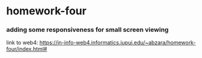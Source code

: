 # homework-four
### adding some responsiveness for small screen viewing
link to web4: https://in-info-web4.informatics.iupui.edu/~abzara/homework-four/index.html#
